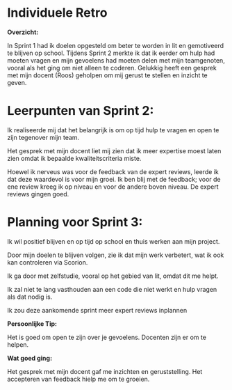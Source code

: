 # Individuele Retro

**Overzicht:**

In Sprint 1 had ik doelen opgesteld om beter te worden in lit en gemotiveerd te blijven op school. Tijdens Sprint 2 merkte ik dat ik eerder om hulp had moeten vragen en mijn gevoelens had moeten delen met mijn teamgenoten, vooral als het ging om niet alleen te coderen. Gelukkig heeft een gesprek met mijn docent (Roos) geholpen om mij gerust te stellen en inzicht te geven.

# Leerpunten van Sprint 2:

Ik realiseerde mij dat het belangrijk is om op tijd hulp te vragen en open te zijn tegenover mijn team.

Het gesprek met mijn docent liet mij zien dat ik meer expertise moest laten zien omdat ik bepaalde kwaliteitscriteria miste.

Hoewel ik nerveus was voor de feedback van de expert reviews, leerde ik dat deze waardevol is voor mijn groei. Ik ben blij met de feedback; voor de ene review kreeg ik op niveau en voor de andere boven niveau. De expert reviews gingen goed.


# Planning voor Sprint 3:

Ik wil positief blijven en op tijd op school en thuis werken aan mijn project.

Door mijn doelen te blijven volgen, zie ik dat mijn werk verbetert, wat ik ook kan controleren via Scorion.

Ik ga door met zelfstudie, vooral op het gebied van lit, omdat dit me helpt.

Ik zal niet te lang vasthouden aan een code die niet werkt en hulp vragen als dat nodig is.

Ik zou deze aankomende sprint meer expert reviews inplannen

**Persoonlijke Tip:**

Het is goed om open te zijn over je gevoelens. Docenten zijn er om te helpen.

**Wat goed ging:**

Het gesprek met mijn docent gaf me inzichten en geruststelling.
Het accepteren van feedback hielp me om te groeien.
